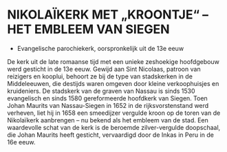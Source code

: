 # NIKOLAÏKERK MET „KROONTJE“ – HET EMBLEEM VAN  SIEGEN

* Evangelische parochiekerk, oorspronkelijk uit de 13e eeuw

De kerk uit de late romaanse tijd met een unieke zeshoekige hoofdgebouw werd gesticht in de 13e eeuw. Gewijd aan Sint Nicolaas, patroon van reizigers en kooplui, behoort ze bij de type van stadskerken in de Middeleeuwen, die destijds waren omgeven door kleine verkoophuisjes en kruideniers. De stadskerk van de graven van Nassau is sinds 1530 evangelisch en sinds 1580 gereformeerde hoofdkerk van Siegen. Toen Johan Maurits van Nassau-Siegen in 1652 in de rijksvorstenstand werd verheven, liet hij in 1658 een smeedijzer vergulde kroon op de toren van de Nikolaïkerk aanbrengen – nu bekend als het embleem van de stad. Een waardevolle schat van de kerk is de beroemde zilver-vergulde doopschaal, die Johan Maurits heeft gesticht, vervaardigd door de Inkas in Peru in de 16e eeuw. 
